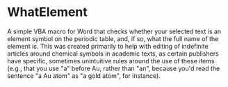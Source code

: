 # WhatElement

A simple VBA macro for Word that checks whether your selected text is an element symbol on the periodic table, and, if so, what the full name of the element is. This was created primarily to help with editing of indefinite articles around chemical symbols in academic texts, as certain publishers have specific, sometimes unintuitive rules around the use of these items (e.g., that you use "a" before Au, rather than "an", because you'd read the sentence "a Au atom" as "a gold atom", for instance).
